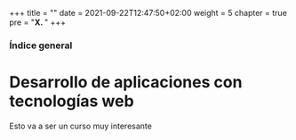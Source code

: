 +++
title = ""
date = 2021-09-22T12:47:50+02:00
weight = 5
chapter = true
pre = "<b>X. </b>"
+++

### Índice general

# Desarrollo de aplicaciones con tecnologías web

Esto va a ser un curso muy interesante

